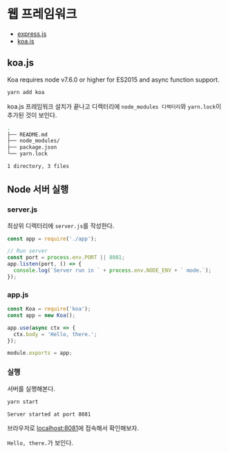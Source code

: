 # 웹 프레임워크

- [express.js](https://expressjs.com/ko/)
- [koa.js](https://koajs.com)

## koa.js

Koa requires node v7.6.0 or higher for ES2015 and async function support.

```bash
yarn add koa
```

koa.js 프레임워크 설치가 끝나고 디렉터리에 `node_modules 디렉터리`와 `yarn.lock`이 추가된 것이 보인다.

```bash
.
├── README.md
├── node_modules/
├── package.json
└── yarn.lock

1 directory, 3 files
```

## Node 서버 실행

### server.js

최상위 디렉터리에 `server.js`를 작성한다.

```js
const app = require('./app');

// Run server
const port = process.env.PORT || 8081;
app.listen(port, () => {
  console.log(`Server run in ` + process.env.NODE_ENV + ` mode.`);
});
```

### app.js

```js
const Koa = require('koa');
const app = new Koa();

app.use(async ctx => {
  ctx.body = 'Hello, there.';
});

module.exports = app;
```

### 실행

서버를 실행해본다.

```bash
yarn start

Server started at port 8081
```

브라우저로 [localhost:8081](//localhost:8081)에 접속해서 확인해보자.

`Hello, there.`가 보인다.
